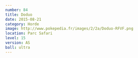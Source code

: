 ```yaml
---
number: 84
title: Doduo
date: 2015-08-21
category: Horde
image: http://www.pokepedia.fr/images/2/2a/Doduo-RFVF.png
location: Parc Safari
level: 15
version: AS
ball: ultra
---
```

